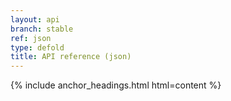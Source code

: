```yaml
---
layout: api
branch: stable
ref: json
type: defold
title: API reference (json)
---
```

{% include anchor_headings.html html=content %}